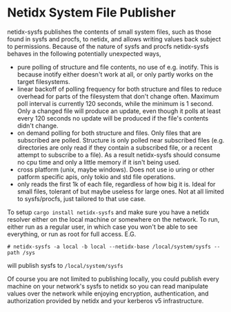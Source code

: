 # Netidx System File Publisher

netidx-sysfs publishes the contents of small system files, such as
those found in sysfs and procfs, to netidx, and allows writing values
back subject to permissions. Because of the nature of sysfs and procfs
netidx-sysfs behaves in the following potentially unexpected ways,

- pure polling of structure and file contents, no use of
  e.g. inotify. This is because inotify either doesn't work at all, or
  only partly works on the target filesystems.
- linear backoff of polling frequency for both structure and files to
  reduce overhead for parts of the filesystem that don't change
  often. Maximum poll interval is currently 120 seconds, while the
  minimum is 1 second. Only a changed file will produce an update,
  even though it polls at least every 120 seconds no update will be
  produced if the file's contents didn't change.
- on demand polling for both structure and files. Only files that are
  subscribed are polled. Structure is only polled near subscribed
  files (e.g. directories are only read if they contain a subscribed
  file, or a recent attempt to subscribe to a file). As a result
  netidx-sysfs should consume no cpu time and only a little memory if
  it isn't being used.
- cross platform (unix, maybe windows). Does not use io uring or other
  patform specific apis, only tokio and std file operations.
- only reads the first 1k of each file, regardless of how big it
  is. Ideal for small files, tolerant of but maybe useless for large
  ones. Not at all limited to sysfs/procfs, just tailored to that use
  case.

To setup `cargo install netidx-sysfs` and make sure you have a netidx
resolver either on the local machine or somewhere on the network. To
run, either run as a regular user, in which case you won't be able to
see everything, or run as root for full access. E.G.

```
# netidx-sysfs -a local -b local --netidx-base /local/system/sysfs --path /sys
```

will publish sysfs to `/local/system/sysfs`

Of course you are not limited to publishing locally, you could publish
every machine on your network's sysfs to netidx so you can read
manipulate values over the network while enjoying encryption,
authentication, and authorization provided by netidx and your kerberos
v5 infrastructure.
